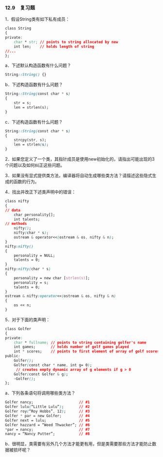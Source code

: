 ### 12.9　复习题

1．假设String类有如下私有成员：

```css
class String
{
private:
    char * str; // points to string allocated by new
    int len;    // holds length of string
//...
};
```

a．下述默认构造函数有什么问题？

```css
String::String() {}
```

b．下述构造函数有什么问题？

```css
String::String(const char * s)
{
    str = s;
    len = strlen(s);
}
```

c．下述构造函数有什么问题？

```css
String::String(const char * s)
{
    strcpy(str, s);
    len = strlen(s);
}
```

2．如果您定义了一个类，其指针成员是使用new初始化的，请指出可能出现的3个问题以及如何纠正这些问题。

3．如果没有显式提供类方法，编译器将自动生成哪些类方法？请描述这些隐式生成的函数的行为。

4．找出并改正下述类声明中的错误：

```css
class nifty
{
// data
    char personality[];
    int talents;
// methods
    nifty();
    nifty(char * s);
    ostream & operator<<(ostream & os, nifty & n);
}
nifty:nifty()
{
    personality = NULL;
    talents = 0;
}
nifty:nifty(char * s)
{
    personality = new char [strlen(s)];
    personality = s;
    talents = 0;
}
ostream & nifty:operator<<(ostream & os, nifty & n)
{
    os << n;
}
```

5．对于下面的类声明：

```css
class Golfer
{
private:
    char * fullname; // points to string containing golfer's name
    int games;       // holds number of golf games played
    int * scores;    // points to first element of array of golf scores
public:
    Golfer();
    Golfer(const char * name, int g= 0);
     // creates empty dynamic array of g elements if g > 0
    Golfer(const Golfer & g);
    ~Golfer();
};
```

a．下列各条语句将调用哪些类方法？

```css
Golfer nancy;                     // #1
Golfer lulu(“Little Lulu”);       // #2
Golfer roy(“Roy Hobbs”, 12);      // #3
Golfer * par = new Golfer;        // #4
Golfer next = lulu;               // #5
Golfer hazzard = “Weed Thwacker”; // #6
*par = nancy;                     // #7
nancy = “Nancy Putter”;           // #8
```

b．很明显，类需要有另外几个方法才能更有用，但是类需要那些方法才能防止数据被损坏呢？

